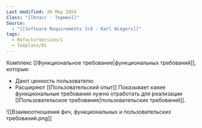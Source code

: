 ```yaml
---
Last modified: 30 May 2024
Class: "[[Класс - Термин]]"
Source:
  - "[[Software Requirements 3rd - Karl Wiegers]]"
tags:
  - RefactorVersion/1
  - Template/01
---
```

Комплекс [[Функциональное требование|функциональных требований]], которые:
- Дают ценность пользователю
- Расширяют [[Пользовательский опыт]]
Показывает какие функциональные требования нужно отработать для реализации [[Пользовательское требование|пользовательских требований]].

![[Взаимоотношения фич, функциональных и пользовательских требований.png]]